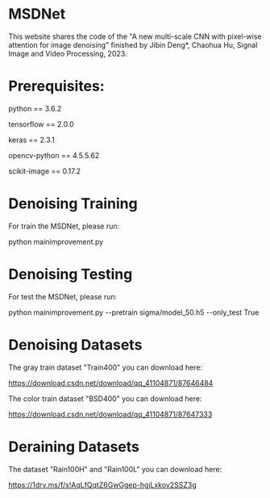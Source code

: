 # MSDNet
This website shares the code of the "A new multi-scale CNN with pixel-wise attention for image denoising" finished by Jibin Deng*, Chaohua Hu, Signal Image and Video Processing, 2023.
 
# Prerequisites:

python == 3.6.2

tensorflow == 2.0.0

keras == 2.3.1

opencv-python == 4.5.5.62

scikit-image == 0.17.2

# Denoising Training
For train the MSDNet, please run:

python mainimprovement.py

# Denoising Testing
For test the MSDNet, please run:

python mainimprovement.py --pretrain sigma/model_50.h5 --only_test True

# Denoising Datasets
The gray train dataset "Train400" you can download here:

https://download.csdn.net/download/qq_41104871/87646484

The color train dataset "BSD400" you can download here:

https://download.csdn.net/download/qq_41104871/87647333

# Deraining Datasets
The dataset "Rain100H" and "Rain100L" you can download here:

https://1drv.ms/f/s!AqLfQqtZ6GwGgep-hgjLxkov2SSZ3g